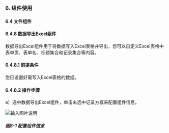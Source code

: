 ### 6. 组件使用

#### 6.4 文件组件

#### 6.4.8 数据导出Excel组件

数据导出Excel组件用于将数据写入Excel表格并导出，您可以自定义Excel表格中表单页、表单名、标题集合和记录集合等内容。

#### 6.4.8.1 前提条件

您已设置好需写入Excel表格的数据。

#### 6.4.8.2 操作步骤

a）选中数据导出Excel组件，单击未选中记录方框来配置组件信息。

![输入图片说明](../../../../images/SoFlu%EF%BC%88%E5%90%8E%E7%AB%AF%EF%BC%89%E5%BC%80%E5%8F%91%E5%B9%B3%E5%8F%B0/1.%20%E6%9C%80%E6%96%B0%E7%89%88%E6%9C%AC%20-%20%E6%9B%B4%E6%96%B0%E6%97%A5%E6%9C%9F%20-%202022.10.08/6.%20%E7%BB%84%E4%BB%B6%E4%BD%BF%E7%94%A8/4.%20%E6%96%87%E4%BB%B6%E7%BB%84%E4%BB%B6/8-1.png)

##### 图8-1 配置组件信息
